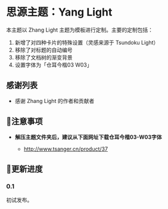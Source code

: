 # 思源主题：Yang Light

本主题以 Zhang Light 主题为模板进行定制。主要的定制包括：

1. 新增了对四种卡片的特殊设置（灵感来源于 Tsundoku Light）
2. 移除了对标题的自动编号
3. 移除了文档树的渐变背景
4. 设置字体为「仓耳今楷03 W03」

## 感谢列表

- 感谢 Zhang Light 的作者和贡献者

## 📌注意事项

- **解压主题文件夹后，建议从下面网址下载仓耳今楷03-W03字体**

  - http://www.tsanger.cn/product/37

## 🎉更新进度

### 0.1

初试发布。
